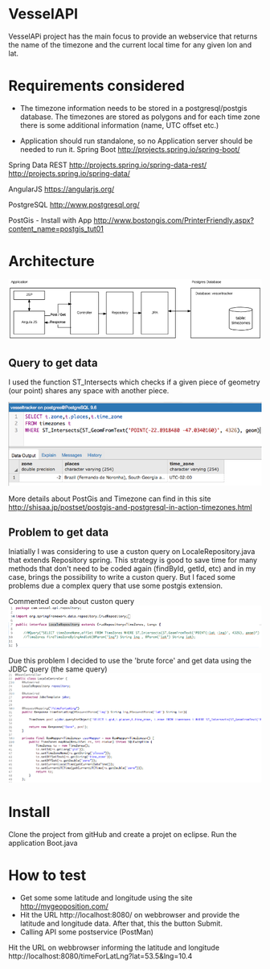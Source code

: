 # VesselAPI

VesselAPi project has the main focus to provide an webservice that returns the name of the timezone and the current local time for any given lon and lat.
# Requirements considered
- The timezone information needs to be stored in a postgresql/postgis
database. The timezones are stored as polygons and for each time zone
there is some additional information (name, UTC offset etc.)

- Application should run standalone, so no Application server should be
needed to run it. 
Spring Boot
http://projects.spring.io/spring-boot/

Spring Data REST 
http://projects.spring.io/spring-data-rest/
http://projects.spring.io/spring-data/

AngularJS
https://angularjs.org/

PostgreSQL
http://www.postgresql.org/

PostGis - Install with App http://www.bostongis.com/PrinterFriendly.aspx?content_name=postgis_tut01

# Architecture

![architeture](img/vessel.png) 

## Query to get data

I used the function ST_Intersects which checks if a given piece of geometry (our point) shares any space with another piece.

![get data](img/data.png) 

More details about PostGis and Timezone can find in this site
http://shisaa.jp/postset/postgis-and-postgresql-in-action-timezones.html

## Problem to get data
Iniatially I was considering to use a custon query on LocaleRepository.java that extends Repository spring. This strategy is good to save time for many methods that don't need to be coded again (findById, getId, etc) and in my case, brings the possibility to write a custon query. But I faced some problems due a complex query that use some postgis extension.

Commented code about custon query 
![get data](img/coderepository.png) 

Due this problem I decided to use the 'brute force' and get data using the JDBC query (the same query)
![get data](img/controller.png) 




# Install
Clone the project from gitHub and create a projet on eclipse.
Run the application Boot.java

# How to test
- Get some some latitude and longitude using the site http://mygeoposition.com/
- Hit the URL http://localhost:8080/ on webbrowser and provide the latitude and longitude data. After that, this the button Submit.
- Calling API some postservice (PostMan)

Hit the URL on webbrowser informing the latitude and longitude
http://localhost:8080/timeForLatLng?lat=53.5&lng=10.4


